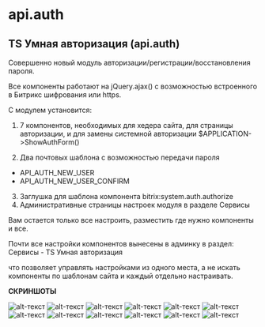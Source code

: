 # api.auth

## TS Умная авторизация (api.auth)

Совершенно новый модуль авторизации/регистрации/восстановления пароля.

Все компоненты работают на jQuery.ajax() с возможностью встроенного в Битрикс шифрования или https.

С модулем установится:
1) 7 компонентов, необходимых для хедера сайта, для страницы авторизации, и для замены системной авторизации $APPLICATION->ShowAuthForm()

2) Два почтовых шаблона с возможностью передачи пароля
- API_AUTH_NEW_USER
- API_AUTH_NEW_USER_CONFIRM

3) Заглушка для шаблона компонента bitrix:system.auth.authorize
4) Административные страницы настроек модуля в разделе Сервисы

Вам остается только все настроить, разместить где нужно компоненты и все.

Почти все настройки компонентов вынесены в админку в раздел:
Сервисы - TS Умная авторизация

что позволяет управлять настройками из одного места, а не искать компоненты по шаблонам сайта и каждый отдельно настраивать.

**СКРИНШОТЫ**

![alt-текст](img_md/2017_05_22_08.43_06.png "1")
![alt-текст](img_md/2017_05_22_08.50_19.png "1")
![alt-текст](img_md/2017_07_04_17.58.15.png "1")
![alt-текст](img_md/2017_10_18_12.42.49.png "1")
![alt-текст](img_md/2017_10_18_12.43.57.png "1")
![alt-текст](img_md/2017_10_18_12.45.28.png "1")
![alt-текст](img_md/2017_10_18_12.49.30.png "1")
![alt-текст](img_md/2017_10_18_12.51.59.png "1")
![alt-текст](img_md/2017_10_18_12.52.52.png "1")
![alt-текст](img_md/2017_10_18_12.53.23.png "1")
![alt-текст](img_md/2017_10_18_12.53.41.png "1")
![alt-текст](img_md/2017_10_18_12.56.30.png "1")